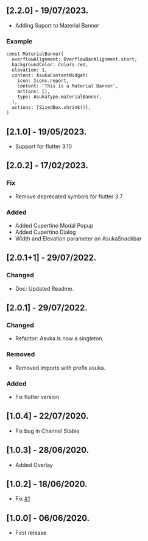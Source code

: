 ## [2.2.0] - 19/07/2023.

- Adding Suport to Material Banner

### Example
```
const MaterialBanner(
  overflowAlignment: OverflowBarAlignment.start,
  backgroundColor: Colors.red,
  elevation: 1,
  content: AsukaContentWidget(
    icon: Icons.report,
    content: 'This is a Material Banner',
    actions: [],
    type: AsukaType.materialBanner,
  ),
  actions: [SizedBox.shrink()],
)
```
## [2.1.0] - 19/05/2023.

- Support for flutter 3.10

## [2.0.2] - 17/02/2023.

### Fix

- Remove deprecated symbols for flutter 3.7

### Added

- Added Cupertino Modal Popup
- Added Cupertino Dialog
- Width and Elevation parameter on AsukaSnackbar

## [2.0.1+1] - 29/07/2022.

### Changed
 
- Doc: Updated Readme.

## [2.0.1] - 29/07/2022.

### Changed

- Refactor: Asuka is now a singleton.

### Removed

- Removed imports with prefix asuka.

### Added

- Fix flutter version

## [1.0.4] - 22/07/2020.

- Fix bug in Channel Stable

## [1.0.3] - 28/06/2020.

- Added Overlay

## [1.0.2] - 18/06/2020.

- Fix [#1](https://github.com/Flutterando/asuka/issues/1)

## [1.0.0] - 06/06/2020.

- First release
